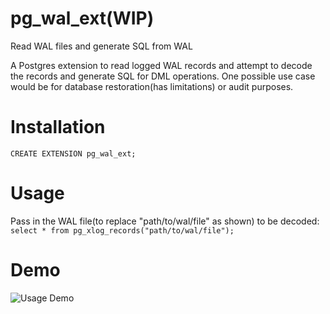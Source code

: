 # pg_wal_ext(WIP)
Read WAL files and generate SQL from WAL

A Postgres extension to read logged WAL records and attempt to decode the records and generate SQL for DML operations. One possible use case would be for database restoration(has limitations) or audit purposes.

# Installation
```
CREATE EXTENSION pg_wal_ext;
```

# Usage
Pass in the WAL file(to replace "path/to/wal/file" as shown) to be decoded: `select * from pg_xlog_records("path/to/wal/file");`

# Demo
![Usage Demo](assets/sql-from-wal.gif)
